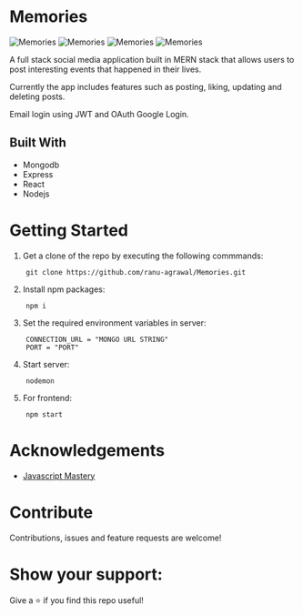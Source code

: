 # Memories

![Memories](https://i.ibb.co/bKpKQMc/Screenshot-2021-04-05-at-12-30-26-AM.png)
![Memories](https://i.ibb.co/YXYmH6W/Screenshot-2021-04-05-at-12-30-35-AM.png)
![Memories](https://i.ibb.co/s14Ck7F/Screenshot-2021-04-05-at-12-30-59-AM.png)
![Memories](https://i.ibb.co/sCxWKHB/Screenshot-2021-04-05-at-12-42-20-AM.png)

A full stack social media application built in MERN stack that allows users to post interesting events that happened in their lives.

Currently the app includes features such as posting, liking, updating and deleting posts.

Email login using JWT and OAuth Google Login.

## Built With
- Mongodb
- Express
- React
- Nodejs

# Getting Started
1. Get a clone of the repo by executing the following commmands:
```
    git clone https://github.com/ranu-agrawal/Memories.git
```
2. Install npm packages:
```
    npm i
```
3. Set the required environment variables in server:
```
    CONNECTION_URL = "MONGO URL STRING"
    PORT = "PORT"
```
4. Start server:
```
    nodemon
```
5. For frontend:
```
    npm start
```

# Acknowledgements
- [Javascript Mastery](https://www.youtube.com/watch?v=ngc9gnGgUdA&ist=PL6QREj8te1P7VSwhrMf3D3Xt4V6_SRkhu)

# Contribute
Contributions, issues and feature requests are welcome!

# Show your support:
Give a ⭐️ if you find this repo useful!
